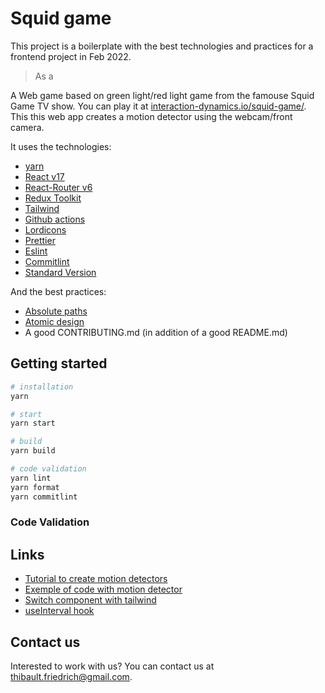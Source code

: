 # Squid game

This project is a boilerplate with the best technologies and practices for a frontend project in
Feb 2022.

> As a

A Web game based on green light/red light game from the famouse Squid Game TV
show. You can play it at
[interaction-dynamics.io/squid-game/](interaction-dynamics.io/squid-game/). This
this web app creates a motion detector using the webcam/front camera.

It uses the technologies:

- [yarn](https://yarnpkg.com/)
- [React v17](https://reactjs.org/)
- [React-Router v6](https://reactrouter.com/docs/en/v6)
- [Redux Toolkit](https://redux.js.org/)
- [Tailwind](https://tailwindcss.com/)
- [Github actions](https://github.com/features/actions)
- [Lordicons](https://cdn.lordicon.com/libs/mssddfmo/lord-icon-2.1.0.js)
- [Prettier](https://prettier.io/)
- [Eslint](https://eslint.org/)
- [Commitlint](https://github.com/conventional-changelog/commitlint)
- [Standard Version](https://github.com/conventional-changelog/standard-version)

And the best practices:

- [Absolute paths](https://create-react-app.dev/docs/importing-a-component/#absolute-imports)
- [Atomic design](https://atomicdesign.bradfrost.com/chapter-2/)
- A good CONTRIBUTING.md (in addition of a good README.md)

## Getting started

```bash
# installation
yarn

# start
yarn start

# build
yarn build

# code validation
yarn lint
yarn format
yarn commitlint
```

### Code Validation

## Links

- [Tutorial to create motion detectors](https://codersblock.com/blog/motion-detection-with-javascript/)
- [Exemple of code with motion detector](https://github.com/lonekorean/diff-cam-scratchpad/blob/master/diff-cam-engine.js)
- [Switch component with tailwind](https://dev.to/themesberg/building-a-tailwind-css-toggleswitch-component-4pc3)
- [useInterval hook](https://overreacted.io/making-setinterval-declarative-with-react-hooks/)

## Contact us

Interested to work with us? You can contact us at [thibault.friedrich@gmail.com](mailto:thibault.friedrich@gmail.com).
